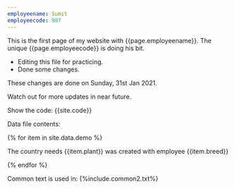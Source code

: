 ```yaml
---
employeename: Sumit
employeecode: 987
---
```



This is the first page of my website with {{page.employeename}}. The unique {{page.employeecode}} is doing his bit.

- Editing this file for practicing. 
- Done some changes. 

These changes are done on Sunday, 31st Jan 2021.

Watch out for more updates in near future.

Show the code: {{site.code}}

Data file contents:

{% for item in site.data.demo %}

The country needs {{item.plant}} was created with employee {{item.breed}}

{% endfor %}

Common text is used in: {%include.common2.txt%}
